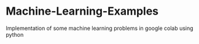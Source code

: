 # Machine-Learning-Examples
Implementation of some machine learning problems in google colab using python
